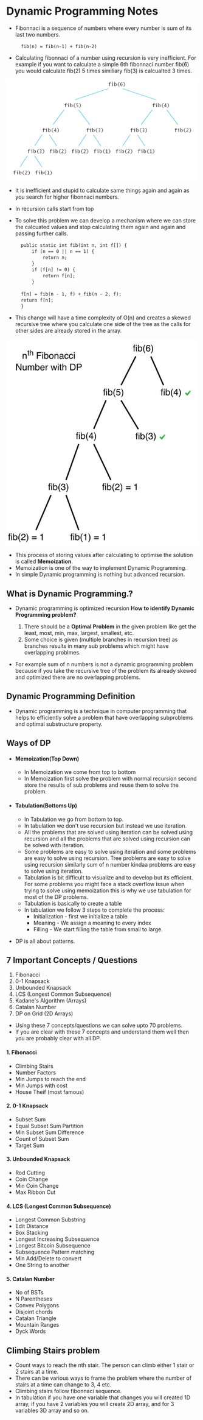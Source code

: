 # Dynamic Programming Notes

- Fibonnaci is a sequence of numbers where every number is sum of its last two numbers.

        fib(n) = fib(n-1) + fib(n-2)

- Calculating fibonnaci of a number using recursion is very inefficient. For example if you want to calculate a simple 6th fibonnaci number fib(6) you would calculate fib(2) 5 times similiary fib(3) is calcualted 3 times.

!["Fibonnacci Recursive tree"](https://github.com/deepak-medam/Courses-Images/blob/main/javaDS/Recursion/recursion_01.png?raw=true)

- It is inefficient and stupid to calculate same things again and again as you search for higher fibonnaci numbers.

- In recursion calls start from top
- To solve this problem we can develop a mechanism where we can store the calcuated values and stop calculating them again and again and passing further calls.

        public static int fib(int n, int f[]) {
            if (n == 0 || n == 1) {
                return n;
            }
            if (f[n] != 0) {
                return f[n];
            }

        f[n] = fib(n - 1, f) + fib(n - 2, f);
        return f[n];
        }

- This change will have a time complexity of O(n) and creates a skewed recursive tree where you calculate one side of the tree as the calls for other sides are already stored in the array.

!["Fibonacci skewed tree"](https://raw.githubusercontent.com/deepak-medam/Courses-Images/refs/heads/main/javaDS/Recursion/recursion_02.png)

- This process of storing values after calculating to optimise the solution is called **Memoization**.
- Memoization is one of the way to implement Dynamic Programming.
- In simple Dynamic programming is nothing but advanced recursion.

## What is Dynamic Programming.?

- Dynamic programming is optimized recursion
  **How to identify Dynamic Programming problem?**

  1. There should be a **Optimal Problem** in the given problem like get the least, most, min, max, largest, smallest, etc.
  2. Some choice is given (multiple branches in recursion tree) as branches results in many sub problems which might have overlapping problmes.

- For example sum of n numbers is not a dynamic programming problem because if you take the recursive tree of the problem its already skewed and optimized there are no overlapping problems.

## Dynamic Programming Definition

- Dynamic programming is a technique in computer programming that helps to efficiently solve a problem that have overlapping subproblems and optimal substructure property.

## Ways of DP

- #### Memoization(Top Down)
  - In Memoization we come from top to bottom
  - In Memoization first solve the problem with normal recursion second store the results of sub problems and reuse them to solve the problem.
- #### Tabulation(Bottoms Up)

  - In Tabulation we go from bottom to top.
  - In tabulation we don't use recursion but instead we use iteration.
  - All the problems that are solved using iteration can be solved using recursion and all the problems that are solved using recursion can be solved with iteration.
  - Some problems are easy to solve using iteration and some problems are easy to solve using recursion. Tree problems are easy to solve using recursion similarly sum of n number kindaa problems are easy to solve using iteration.
  - Tabulation is bit difficult to visualize and to develop but its efficient. For some problems you might face a stack overflow issue when trying to solve using memoization this is why we use tabulation for most of the DP problems.
  - Tabulation is basically to create a table
  - In tabulation we follow 3 steps to complete the process:
    - Initialization - first we initialize a table
    - Meaning - We assign a meaning to every index
    - Filling - We start filling the table from small to large.

- DP is all about patterns.

## 7 Important Concepts / Questions

1. Fibonacci
2. 0-1 Knapsack
3. Unbounded Knapsack
4. LCS (Longest Common Subsequence)
5. Kadane's Algorithm (Arrays)
6. Catalan Number
7. DP on Grid (2D Arrays)

- Using these 7 concepts/questions we can solve upto 70 problems.
- If you are clear with these 7 concepts and understand them well then you are probably clear with all DP.

#### 1. Fibonacci

- Climbing Stairs
- Number Factors
- Min Jumps to reach the end
- Min Jumps with cost
- House Theif (most famous)

#### 2. 0-1 Knapsack

- Subset Sum
- Equal Subset Sum Partition
- Min Subset Sum Difference
- Count of Subset Sum
- Target Sum

#### 3. Unbounded Knapsack

- Rod Cutting
- Coin Change
- Min Coin Change
- Max Ribbon Cut

#### 4. LCS (Longest Common Subsequence)

- Longest Common Substring
- Edit Distance
- Box Stacking
- Longest Increasing Subsequence
- Longest Bitcoin Subsequence
- Subsequence Pattern matching
- Min Add/Delete to convert
- One String to another

#### 5. Catalan Number

- No of BSTs
- N Parentheses
- Convex Polygons
- Disjoint chords
- Catalan Triangle
- Mountain Ranges
- Dyck Words

## Climbing Stairs problem

- Count ways to reach the nth stair. The person can climb either 1 stair or 2 stairs at a time.
- There can be various ways to frame the problem where the number of stairs at a time can change to 3, 4 etc.
- Climbing stairs follow fibonnaci sequence.
- In tabulation if you have one variable that changes you will created 1D array, if you have 2 variables you will create 2D array, and for 3 variables 3D array and so on.

